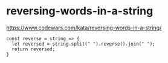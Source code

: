# reversing-words-in-a-string
https://www.codewars.com/kata/reversing-words-in-a-string/


```
const reverse = string => {
  let reversed = string.split(" ").reverse().join(" ");
  return reversed;
}
```
